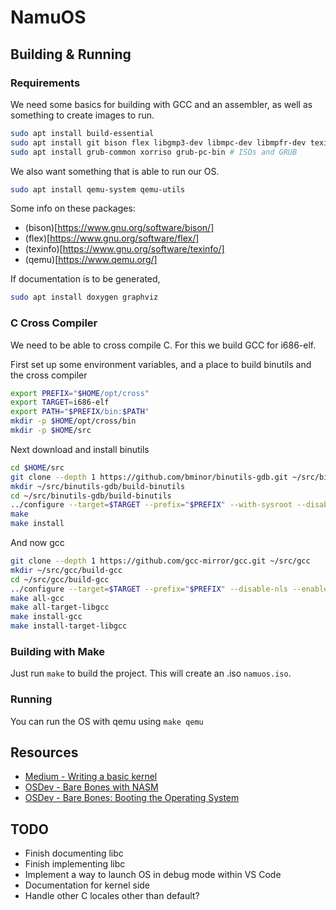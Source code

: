 # NamuOS

## Building & Running
### Requirements
We need some basics for building with GCC and an assembler, as well as something to create images to run.
```sh
sudo apt install build-essential
sudo apt install git bison flex libgmp3-dev libmpc-dev libmpfr-dev texinfo libisl-dev
sudo apt install grub-common xorriso grub-pc-bin # ISOs and GRUB
```

We also want something that is able to run our OS.
```sh
sudo apt install qemu-system qemu-utils
```

Some info on these packages:
- (bison)[https://www.gnu.org/software/bison/]
- (flex)[https://www.gnu.org/software/flex/]
- (texinfo)[https://www.gnu.org/software/texinfo/]
- (qemu)[https://www.qemu.org/]

If documentation is to be generated,
```sh
sudo apt install doxygen graphviz
```


### C Cross Compiler
We need to be able to cross compile C. For this we build GCC for i686-elf.

First set up some environment variables, and a place to build binutils and the cross compiler
```sh
export PREFIX="$HOME/opt/cross"
export TARGET=i686-elf
export PATH="$PREFIX/bin:$PATH"
mkdir -p $HOME/opt/cross/bin
mkdir -p $HOME/src
```

Next download and install binutils
```sh
cd $HOME/src
git clone --depth 1 https://github.com/bminor/binutils-gdb.git ~/src/binutils-gdb
mkdir ~/src/binutils-gdb/build-binutils
cd ~/src/binutils-gdb/build-binutils
../configure --target=$TARGET --prefix="$PREFIX" --with-sysroot --disable-nls --disable-werror
make
make install
```

And now gcc
```sh
git clone --depth 1 https://github.com/gcc-mirror/gcc.git ~/src/gcc
mkdir ~/src/gcc/build-gcc
cd ~/src/gcc/build-gcc
../configure --target=$TARGET --prefix="$PREFIX" --disable-nls --enable-languages=c,c++ --without-headers
make all-gcc
make all-target-libgcc
make install-gcc
make install-target-libgcc
```

### Building with Make
Just run `make` to build the project. This will create an .iso `namuos.iso`.

### Running
You can run the OS with qemu using `make qemu`


## Resources
- [Medium - Writing a basic kernel](https://computers-art.medium.com/writing-a-basic-kernel-6479a495b713)
- [OSDev - Bare Bones with NASM](https://wiki.osdev.org/Bare_Bones_with_NASM)
- [OSDev - Bare Bones: Booting the Operating System](https://wiki.osdev.org/Bare_Bones#Booting_the_Operating_System)

## TODO
- Finish documenting libc
- Finish implementing libc
- Implement a way to launch OS in debug mode within VS Code
- Documentation for kernel side
- Handle other C locales other than default?
